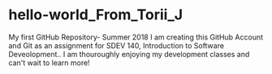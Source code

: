 # hello-world_From_Torii_J
My first GitHub Repository- Summer 2018 
I am creating this GitHub Account and Git as an assignment for SDEV 140, Introduction to Software Deveolopment..
I am thouroughly enjoying my development classes and can't wait to learn more!
